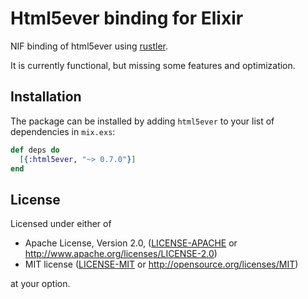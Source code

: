 # Html5ever binding for Elixir

NIF binding of html5ever using [rustler](https://github.com/hansihe/rustler).

It is currently functional, but missing some features and optimization.

## Installation

The package can be installed by adding `html5ever` to your list of dependencies in `mix.exs`:

```elixir
def deps do
  [{:html5ever, "~> 0.7.0"}]
end
```

## License

Licensed under either of

 * Apache License, Version 2.0, ([LICENSE-APACHE](LICENSE-APACHE) or http://www.apache.org/licenses/LICENSE-2.0)
 * MIT license ([LICENSE-MIT](LICENSE-MIT) or http://opensource.org/licenses/MIT)

at your option.
